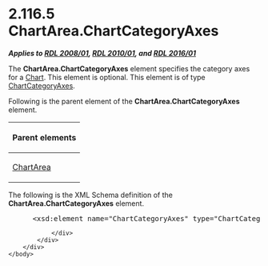 <html dir="LTR" xmlns:mshelp="http://msdn.microsoft.com/mshelp" xmlns:ddue="http://ddue.schemas.microsoft.com/authoring/2003/5" xmlns:xlink="http://www.w3.org/1999/xlink" xmlns:tool="http://www.microsoft.com/tooltip">
    <head>
        <meta http-equiv="Content-Type" content="text/html; CHARSET=utf-8"></meta>
        <meta name="save" content="history"></meta>
        <title>2.116.5 ChartArea.ChartCategoryAxes</title>
        <xml>
            <mshelp:toctitle title="2.116.5 ChartArea.ChartCategoryAxes"></mshelp:toctitle>
            <mshelp:rltitle title="[MS-RDL]: ChartArea.ChartCategoryAxes"></mshelp:rltitle>
            <mshelp:keyword index="A" term="e7b7468a-7ed1-4042-beb3-015d7c9f8916"></mshelp:keyword>
            <mshelp:attr name="DCSext.ContentType" value="open specification"></mshelp:attr>
            <mshelp:attr name="AssetID" value="e7b7468a-7ed1-4042-beb3-015d7c9f8916"></mshelp:attr>
            <mshelp:attr name="TopicType" value="kbRef"></mshelp:attr>
            <mshelp:attr name="DCSext.Title" value="[MS-RDL]: ChartArea.ChartCategoryAxes" />
        </xml>
    </head>
    <body>
        <div id="header">
            <h1 class="heading">2.116.5 ChartArea.ChartCategoryAxes</h1>
        </div>
        <div id="mainSection">
            <div id="mainBody">
                <div id="allHistory" class="saveHistory"></div>
                <div id="sectionSection0" class="section" name="collapseableSection">
                    

<p><b><i>Applies to </i></b><a href="1e855f94-4617-47e4-b89e-0856c6cb420f.htm"><b><i>RDL 2008/01</i></b></a><b><i>,
</i></b><a href="3428e690-a348-4ec7-8a6a-8efb42d2cdee.htm"><b><i>RDL 2010/01</i></b></a><b><i>,
and </i></b><a href="52ce3983-2bfc-4e72-9359-42aaf5fe4509.htm"><b><i>RDL 2016/01</i></b></a></p>

<p>The <b>ChartArea.ChartCategoryAxes</b> element specifies the
category axes for a <a href="b0ab5524-7eb2-47a7-a4d3-230f5c8c5526.htm">Chart</a>.
This element is optional. This element is of type <a href="21152052-6b5a-4c87-a0af-658005e15c9d.htm">ChartCategoryAxes</a>.</p>

<p>Following is the parent element of the <b>ChartArea.ChartCategoryAxes</b>
element.</p>

<table>
 <thead>
  <tr>
   <th>
   <p>Parent elements</p>
   </th>
  </tr>
 </thead>
 <tr>
  <td>
  <p><a href="74e08a7c-5405-4ea4-b903-a79ef4d215f7.htm">ChartArea</a></p>
  </td>
 </tr>
</table>

<p>The following is the XML Schema definition of the <b>ChartArea.ChartCategoryAxes</b>
element.</p>

<dl>
<dd>
<div><pre> &lt;xsd:element name=&quot;ChartCategoryAxes&quot; type=&quot;ChartCategoryAxesType&quot; minOccurs=&quot;0&quot; /&gt;
</pre></div>
</dd></dl>


                </div>
            </div>
        </div>
    </body>
</html>